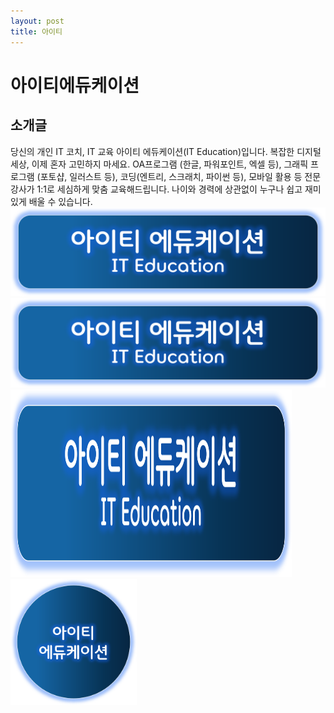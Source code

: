 ```yaml
---
layout: post
title: 아이티
---
```

# 아이티에듀케이션 
## 소개글
당신의 개인 IT 코치, IT 교육
아이티 에듀케이션(IT Education)입니다.
복잡한 디지털 세상, 이제 혼자 고민하지 마세요. 
OA프로그램 (한글, 파워포인트, 엑셀 등), 
그래픽 프로그램 (포토샵, 일러스트 등), 
코딩(엔트리, 스크래치, 파이썬 등), 모바일 활용 등
전문 강사가 1:1로 세심하게 맞춤 교육해드립니다. 
나이와 경력에 상관없이 누구나 쉽고 재미있게 배울 수 있습니다.
![Alt text](img/it_r.png)<img width="" height=""></img>
![Alt text](img/it_r.png)<img width="" height=""></img>
<img src="/img/it_r.png" width="450px" height="300px" title="px(픽셀) 크기 설정" alt="r"></img><br/>
<img src="/img/it_s.png" width="40%" height="30%" title="px(픽셀) 크기 설정" alt="s"></img>
